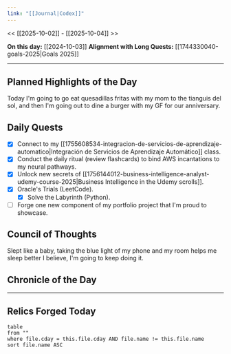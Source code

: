 ```yaml
---
link: "[[Journal|Codex]]"
---
```

<< [[2025-10-02]] - [[2025-10-04]] >>

**On this day:** [[2024-10-03]]
**Alignment with Long Quests:** [[1744330040-goals-2025|Goals 2025]]

---
## Planned Highlights of the Day
Today I'm going to go eat quesadillas fritas with my mom to the tianguis del sol, and then I'm going out to dine a burger with my GF for our anniversary.

## Daily Quests
- [x] Connect to my [[1755608534-integracion-de-servicios-de-aprendizaje-automatico|Integración de Servicios de Aprendizaje Automático]] class.
- [x] Conduct the daily ritual (review flashcards) to bind AWS incantations to my neural pathways.
- [x] Unlock new secrets of [[1756144012-business-intelligence-analyst-udemy-course-2025|Business Intelligence in the Udemy scrolls]].
- [x] Oracle's Trials (LeetCode).
	- [x] Solve the Labyrinth (Python).
- [ ] Forge one new component of my portfolio project that I'm proud to showcase.

## Council of Thoughts
Slept like a baby, taking the blue light of my phone and my room helps me sleep better I believe, I'm going to keep doing it.

## Chronicle of the Day


---
## Relics Forged Today
```dataview
table
from ""
where file.cday = this.file.cday AND file.name != this.file.name
sort file.name ASC
```

